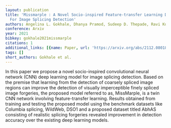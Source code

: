 ```yaml
---
layout: publication
title: 'Missmarple : A Novel Socio-inspired Feature-transfer Learning Deep Network
  For Image Splicing Detection'
authors: Angelina L. Gokhale, Dhanya Pramod, Sudeep D. Thepade, Ravi Kulkarni
conference: Arxiv
year: 2021
bibkey: gokhale2021missmarple
citations: 1
additional_links: [{name: Paper, url: 'https://arxiv.org/abs/2112.08018'}]
tags: []
short_authors: Gokhale et al.
---
```

In this paper we propose a novel socio-inspired convolutional neural network
(CNN) deep learning model for image splicing detection. Based on the premise
that learning from the detection of coarsely spliced image regions can improve
the detection of visually imperceptible finely spliced image forgeries, the
proposed model referred to as, MissMarple, is a twin CNN network involving
feature-transfer learning. Results obtained from training and testing the
proposed model using the benchmark datasets like Columbia splicing, WildWeb,
DSO1 and a proposed dataset titled AbhAS consisting of realistic splicing
forgeries revealed improvement in detection accuracy over the existing deep
learning models.